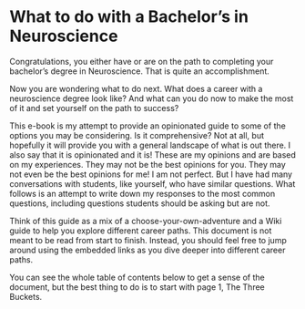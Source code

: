 # What to do with a Bachelor’s in Neuroscience

Congratulations, you either have or are on the path to completing your bachelor’s degree in Neuroscience. That is quite an accomplishment.

Now you are wondering what to do next. What does a career with a neuroscience degree look like? And what can you do now to make the most of it and set yourself on the path to success?

This e-book is my attempt to provide an opinionated guide to some of the options you may be considering. Is it comprehensive? Not at all, but hopefully it will provide you with a general landscape of what is out there. I also say that it is opinionated and it is! These are my opinions and are based on my experiences. They may not be the best opinions for you. They may not even be the best opinions for me! I am not perfect. But I have had many conversations with students, like yourself, who have similar questions. What follows is an attempt to write down my responses to the most common questions, including questions students should be asking but are not.

Think of this guide as a mix of a choose-your-own-adventure and a Wiki guide to help you explore different career paths. This document is not meant to be read from start to finish. Instead, you should feel free to jump around using the embedded links as you dive deeper into different career paths. 

You can see the whole table of contents below to get a sense of the document, but the best thing to do is to start with page 1, The Three Buckets.

```{tableofcontents}
```
